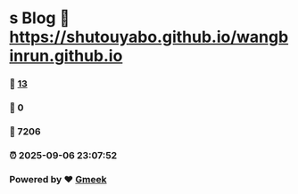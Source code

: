 # s Blog :link: https://shutouyabo.github.io/wangbinrun.github.io 
### :page_facing_up: [13](https://shutouyabo.github.io/wangbinrun.github.io/tag.html) 
### :speech_balloon: 0 
### :hibiscus: 7206 
### :alarm_clock: 2025-09-06 23:07:52 
### Powered by :heart: [Gmeek](https://github.com/Meekdai/Gmeek)
